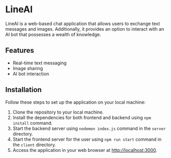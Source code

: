 # LineAI

LineAI is a web-based chat application that allows users to exchange text messages and images. Additionally, it provides an option to interact with an AI bot that possesses a wealth of knowledge.

## Features

- Real-time text messaging
- Image sharing
- AI bot interaction

## Installation

Follow these steps to set up the application on your local machine:

1. Clone the repository to your local machine.
2. Install the dependencies for both frontend and backend using `npm install` command.
3. Start the backend server using `nodemon index.js` command in the `server` directory.
4. Start the frontend server for the user using `npm run start` command in the `client` directory.
5. Access the application in your web browser at [http://localhost:3000](http://localhost:3000).
